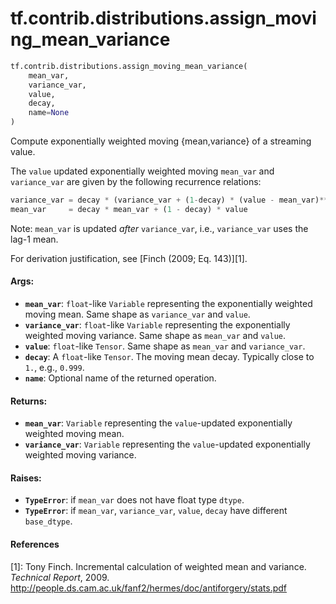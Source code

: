 <div itemscope itemtype="http://developers.google.com/ReferenceObject">
<meta itemprop="name" content="tf.contrib.distributions.assign_moving_mean_variance" />
<meta itemprop="path" content="Stable" />
</div>

# tf.contrib.distributions.assign_moving_mean_variance

``` python
tf.contrib.distributions.assign_moving_mean_variance(
    mean_var,
    variance_var,
    value,
    decay,
    name=None
)
```

Compute exponentially weighted moving {mean,variance} of a streaming value.

The `value` updated exponentially weighted moving `mean_var` and
`variance_var` are given by the following recurrence relations:

```python
variance_var = decay * (variance_var + (1-decay) * (value - mean_var)**2)
mean_var     = decay * mean_var + (1 - decay) * value
```

Note: `mean_var` is updated *after* `variance_var`, i.e., `variance_var` uses
the lag-1 mean.

For derivation justification, see [Finch (2009; Eq. 143)][1].

#### Args:

* <b>`mean_var`</b>: `float`-like `Variable` representing the exponentially weighted
    moving mean. Same shape as `variance_var` and `value`.
* <b>`variance_var`</b>: `float`-like `Variable` representing the
    exponentially weighted moving variance. Same shape as `mean_var` and
    `value`.
* <b>`value`</b>: `float`-like `Tensor`. Same shape as `mean_var` and `variance_var`.
* <b>`decay`</b>: A `float`-like `Tensor`. The moving mean decay. Typically close to
    `1.`, e.g., `0.999`.
* <b>`name`</b>: Optional name of the returned operation.


#### Returns:

* <b>`mean_var`</b>: `Variable` representing the `value`-updated exponentially weighted
    moving mean.
* <b>`variance_var`</b>: `Variable` representing the `value`-updated
    exponentially weighted moving variance.


#### Raises:

* <b>`TypeError`</b>: if `mean_var` does not have float type `dtype`.
* <b>`TypeError`</b>: if `mean_var`, `variance_var`, `value`, `decay` have different
    `base_dtype`.

#### References

[1]: Tony Finch. Incremental calculation of weighted mean and variance.
     _Technical Report_, 2009.
     http://people.ds.cam.ac.uk/fanf2/hermes/doc/antiforgery/stats.pdf